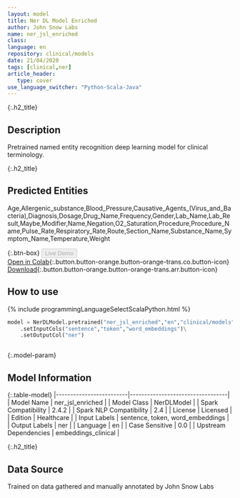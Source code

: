 ```yaml
---
layout: model
title: Ner DL Model Enriched
author: John Snow Labs
name: ner_jsl_enriched
class: 
language: en
repository: clinical/models
date: 21/04/2020
tags: [clinical,ner]
article_header:
   type: cover
use_language_switcher: "Python-Scala-Java"
---
```


{:.h2_title}
## Description 
Pretrained named entity recognition deep learning model for clinical terminology.

 {:.h2_title}
## Predicted Entities
Age,Allergenic_substance,Blood_Pressure,Causative_Agents_(Virus_and_Bacteria),Diagnosis,Dosage,Drug_Name,Frequency,Gender,Lab_Name,Lab_Result,Maybe,Modifier,Name,Negation,O2_Saturation,Procedure,Procedure_Name,Pulse_Rate,Respiratory_Rate,Route,Section_Name,Substance_Name,Symptom_Name,Temperature,Weight 

{:.btn-box}
<button class="button button-orange" disabled>Live Demo</button><br/>[Open in Colab](https://colab.research.google.com/github/JohnSnowLabs/spark-nlp-workshop/blob/master/tutorials/Certification_Trainings/Healthcare/1.Clinical_Named_Entity_Recognition_Model.ipynb){:.button.button-orange.button-orange-trans.co.button-icon}<br/>[Download](https://s3.amazonaws.com/auxdata.johnsnowlabs.com/clinical/models/ner_jsl_enriched_en_2.4.2_2.4_1587513303751.zip){:.button.button-orange.button-orange-trans.arr.button-icon}<br/>

## How to use 
<div class="tabs-box" markdown="1">

{% include programmingLanguageSelectScalaPython.html %}

```python
model = NerDLModel.pretrained("ner_jsl_enriched","en","clinical/models")\
	.setInputCols("sentence","token","word_embeddings")\
	.setOutputCol("ner")
```

```scala

```
</div>



{:.model-param}
## Model Information

{:.table-model}
|-------------------------|----------------------------------|
| Model Name              | ner_jsl_enriched                 |
| Model Class             | NerDLModel                       |
| Spark Compatibility     | 2.4.2                            |
| Spark NLP Compatibility | 2.4                              |
| License                 | Licensed                         |
| Edition                 | Healthcare                       |
| Input Labels            | sentence, token, word_embeddings |
| Output Labels           | ner                              |
| Language                | en                               |
| Case Sensitive          | 0.0                              |
| Upstream Dependencies   | embeddings_clinical              |




{:.h2_title}
## Data Source
Trained on data gathered and manually annotated by John Snow Labs

